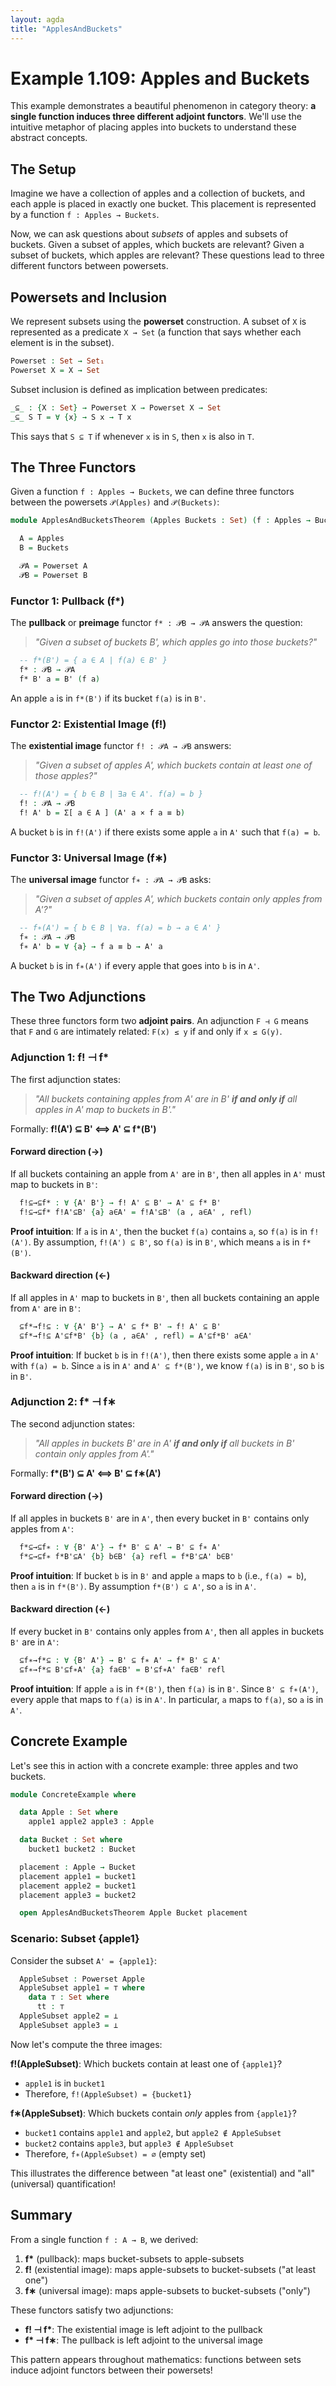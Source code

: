 ```yaml
---
layout: agda
title: "ApplesAndBuckets"
---
```


<!--
```agda
module examples.ApplesAndBuckets where

open import Data.Product using (_×_; _,_; proj₁; proj₂; ∃; Σ-syntax; Σ)
open import Data.Sum using (_⊎_; inj₁; inj₂)
open import Data.Empty using (⊥; ⊥-elim)
open import Relation.Binary.PropositionalEquality using (_≡_; refl)
open import Level using (Level; _⊔_)
```
-->

# Example 1.109: Apples and Buckets

This example demonstrates a beautiful phenomenon in category theory: **a single function induces three different adjoint functors**. We'll use the intuitive metaphor of placing apples into buckets to understand these abstract concepts.

## The Setup

Imagine we have a collection of apples and a collection of buckets, and each apple is placed in exactly one bucket. This placement is represented by a function `f : Apples → Buckets`.

Now, we can ask questions about _subsets_ of apples and subsets of buckets. Given a subset of apples, which buckets are relevant? Given a subset of buckets, which apples are relevant? These questions lead to three different functors between powersets.

## Powersets and Inclusion

We represent subsets using the **powerset** construction. A subset of `X` is represented as a predicate `X → Set` (a function that says whether each element is in the subset).

```agda
Powerset : Set → Set₁
Powerset X = X → Set
```

Subset inclusion is defined as implication between predicates:

```agda
_⊆_ : {X : Set} → Powerset X → Powerset X → Set
_⊆_ S T = ∀ {x} → S x → T x
```

This says that `S ⊆ T` if whenever `x` is in `S`, then `x` is also in `T`.

## The Three Functors

Given a function `f : Apples → Buckets`, we can define three functors between the powersets `𝒫(Apples)` and `𝒫(Buckets)`:

```agda
module ApplesAndBucketsTheorem (Apples Buckets : Set) (f : Apples → Buckets) where

  A = Apples
  B = Buckets

  𝒫A = Powerset A
  𝒫B = Powerset B
```

### Functor 1: Pullback (f\*)

The **pullback** or **preimage** functor `f* : 𝒫B → 𝒫A` answers the question:

> _"Given a subset of buckets B', which apples go into those buckets?"_

```agda
  -- f*(B') = { a ∈ A | f(a) ∈ B' }
  f* : 𝒫B → 𝒫A
  f* B' a = B' (f a)
```

An apple `a` is in `f*(B')` if its bucket `f(a)` is in `B'`.

### Functor 2: Existential Image (f!)

The **existential image** functor `f! : 𝒫A → 𝒫B` answers:

> _"Given a subset of apples A', which buckets contain at least one of those apples?"_

```agda
  -- f!(A') = { b ∈ B | ∃a ∈ A'. f(a) = b }
  f! : 𝒫A → 𝒫B
  f! A' b = Σ[ a ∈ A ] (A' a × f a ≡ b)
```

A bucket `b` is in `f!(A')` if there exists some apple `a` in `A'` such that `f(a) = b`.

### Functor 3: Universal Image (f∗)

The **universal image** functor `f∗ : 𝒫A → 𝒫B` asks:

> _"Given a subset of apples A', which buckets contain only apples from A'?"_

```agda
  -- f∗(A') = { b ∈ B | ∀a. f(a) = b → a ∈ A' }
  f∗ : 𝒫A → 𝒫B
  f∗ A' b = ∀ {a} → f a ≡ b → A' a
```

A bucket `b` is in `f∗(A')` if every apple that goes into `b` is in `A'`.

## The Two Adjunctions

These three functors form two **adjoint pairs**. An adjunction `F ⊣ G` means that `F` and `G` are intimately related: `F(x) ≤ y` if and only if `x ≤ G(y)`.

### Adjunction 1: f! ⊣ f\*

The first adjunction states:

> _"All buckets containing apples from A' are in B' **if and only if** all apples in A' map to buckets in B'."_

Formally: **f!(A') ⊆ B' ⟺ A' ⊆ f\*(B')**

#### Forward direction (→)

If all buckets containing an apple from `A'` are in `B'`, then all apples in `A'` must map to buckets in `B'`:

```agda
  f!⊆→⊆f* : ∀ {A' B'} → f! A' ⊆ B' → A' ⊆ f* B'
  f!⊆→⊆f* f!A'⊆B' {a} a∈A' = f!A'⊆B' (a , a∈A' , refl)
```

**Proof intuition**: If `a` is in `A'`, then the bucket `f(a)` contains `a`, so `f(a)` is in `f!(A')`. By assumption, `f!(A') ⊆ B'`, so `f(a)` is in `B'`, which means `a` is in `f*(B')`.

#### Backward direction (←)

If all apples in `A'` map to buckets in `B'`, then all buckets containing an apple from `A'` are in `B'`:

```agda
  ⊆f*→f!⊆ : ∀ {A' B'} → A' ⊆ f* B' → f! A' ⊆ B'
  ⊆f*→f!⊆ A'⊆f*B' {b} (a , a∈A' , refl) = A'⊆f*B' a∈A'
```

**Proof intuition**: If bucket `b` is in `f!(A')`, then there exists some apple `a` in `A'` with `f(a) = b`. Since `a` is in `A'` and `A' ⊆ f*(B')`, we know `f(a)` is in `B'`, so `b` is in `B'`.

### Adjunction 2: f\* ⊣ f∗

The second adjunction states:

> _"All apples in buckets B' are in A' **if and only if** all buckets in B' contain only apples from A'."_

Formally: **f\*(B') ⊆ A' ⟺ B' ⊆ f∗(A')**

#### Forward direction (→)

If all apples in buckets `B'` are in `A'`, then every bucket in `B'` contains only apples from `A'`:

```agda
  f*⊆→⊆f∗ : ∀ {B' A'} → f* B' ⊆ A' → B' ⊆ f∗ A'
  f*⊆→⊆f∗ f*B'⊆A' {b} b∈B' {a} refl = f*B'⊆A' b∈B'
```

**Proof intuition**: If bucket `b` is in `B'` and apple `a` maps to `b` (i.e., `f(a) = b`), then `a` is in `f*(B')`. By assumption `f*(B') ⊆ A'`, so `a` is in `A'`.

#### Backward direction (←)

If every bucket in `B'` contains only apples from `A'`, then all apples in buckets `B'` are in `A'`:

```agda
  ⊆f∗→f*⊆ : ∀ {B' A'} → B' ⊆ f∗ A' → f* B' ⊆ A'
  ⊆f∗→f*⊆ B'⊆f∗A' {a} fa∈B' = B'⊆f∗A' fa∈B' refl
```

**Proof intuition**: If apple `a` is in `f*(B')`, then `f(a)` is in `B'`. Since `B' ⊆ f∗(A')`, every apple that maps to `f(a)` is in `A'`. In particular, `a` maps to `f(a)`, so `a` is in `A'`.

## Concrete Example

Let's see this in action with a concrete example: three apples and two buckets.

```agda
module ConcreteExample where

  data Apple : Set where
    apple1 apple2 apple3 : Apple

  data Bucket : Set where
    bucket1 bucket2 : Bucket

  placement : Apple → Bucket
  placement apple1 = bucket1
  placement apple2 = bucket1
  placement apple3 = bucket2

  open ApplesAndBucketsTheorem Apple Bucket placement
```

### Scenario: Subset {apple1}

Consider the subset `A' = {apple1}`:

```agda
  AppleSubset : Powerset Apple
  AppleSubset apple1 = ⊤ where
    data ⊤ : Set where
      tt : ⊤
  AppleSubset apple2 = ⊥
  AppleSubset apple3 = ⊥
```

Now let's compute the three images:

**f!(AppleSubset)**: Which buckets contain at least one of `{apple1}`?

- `apple1` is in `bucket1`
- Therefore, `f!(AppleSubset) = {bucket1}`

**f∗(AppleSubset)**: Which buckets contain _only_ apples from `{apple1}`?

- `bucket1` contains `apple1` and `apple2`, but `apple2 ∉ AppleSubset`
- `bucket2` contains `apple3`, but `apple3 ∉ AppleSubset`
- Therefore, `f∗(AppleSubset) = ∅` (empty set)

This illustrates the difference between "at least one" (existential) and "all" (universal) quantification!

## Summary

From a single function `f : A → B`, we derived:

1. **f\*** (pullback): maps bucket-subsets to apple-subsets
2. **f!** (existential image): maps apple-subsets to bucket-subsets ("at least one")
3. **f∗** (universal image): maps apple-subsets to bucket-subsets ("only")

These functors satisfy two adjunctions:

- **f! ⊣ f\***: The existential image is left adjoint to the pullback
- **f\* ⊣ f∗**: The pullback is left adjoint to the universal image

This pattern appears throughout mathematics: functions between sets induce adjoint functors between their powersets!
